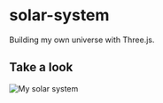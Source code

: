 # solar-system
Building my own universe with Three.js.

## Take a look

![My solar system](./assets/system-solar.gif)